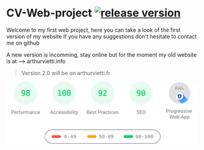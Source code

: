 # CV-Web-project [![release version](https://img.shields.io/github/v/release/Shaxens/CV-Web-project)](https://github.com/Shaxens/CV-Web-project/releases/tag/v1.0.1)
Welcome to my first web project, here you can take a look of the first version of my website
If you have any suggestions don't hesitate to contact me on github

A new version is incomming, stay online but for the moment my old website is at --> arthurvietti.info
>Version 2.0 will be on arthurvietti.fr 

<img src=téléchargement.svg>
